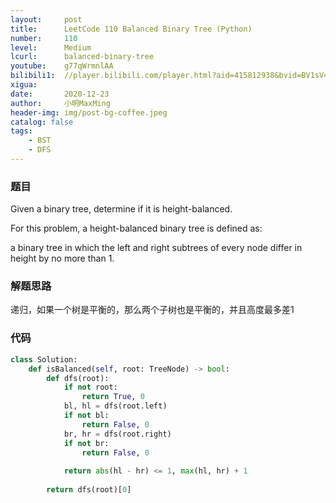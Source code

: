 ```yaml
---
layout:     post
title:      LeetCode 110 Balanced Binary Tree (Python)
number:     110
level:      Medium
lcurl:      balanced-binary-tree
youtube:    g77qWrmnlAA
bilibili1:  //player.bilibili.com/player.html?aid=415812938&bvid=BV1sV411b7hR&cid=269987546&page=1
xigua:      
date:       2020-12-23
author:     小明MaxMing
header-img: img/post-bg-coffee.jpeg
catalog: false
tags:
    - BST
    - DFS
---
```


### 题目

Given a binary tree, determine if it is height-balanced.

For this problem, a height-balanced binary tree is defined as:

  a binary tree in which the left and right subtrees of every node differ in height by no more than 1.

### 解题思路

递归，如果一个树是平衡的，那么两个子树也是平衡的，并且高度最多差1

### 代码
```python
class Solution:
    def isBalanced(self, root: TreeNode) -> bool:
        def dfs(root):
            if not root:
                return True, 0
            bl, hl = dfs(root.left)
            if not bl:
                return False, 0
            br, hr = dfs(root.right)
            if not br:
                return False, 0
            
            return abs(hl - hr) <= 1, max(hl, hr) + 1
        
        return dfs(root)[0]
```
